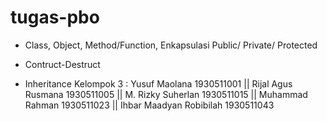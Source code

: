 # tugas-pbo
- Class, Object, Method/Function, Enkapsulasi Public/ Private/ Protected

- Contruct-Destruct

- Inheritance
Kelompok 3 :
Yusuf Maolana 1930511001 || Rijal Agus Rusmana 1930511005 || M. Rizky Suherlan 1930511015 || Muhammad Rahman 1930511023 || Ihbar Maadyan Robibilah 1930511043

